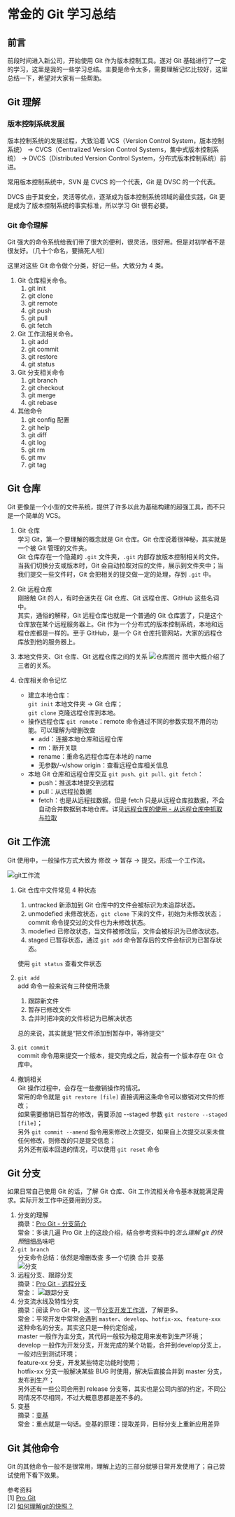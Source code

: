 # 常金的 Git 学习总结

## 前言
前段时间进入新公司，开始使用 Git 作为版本控制工具。遂对 Git 基础进行了一定的学习，这里是我的一些学习总结。主要是命令太多，需要理解记忆比较好，这里总结一下，希望对大家有一些帮助。

## Git 理解
### 版本控制系统发展
版本控制系统的发展过程，大致沿着 VCS（Version Control System，版本控制系统） -> CVCS（Centralized Version Control Systems，集中式版本控制系统） -> DVCS（Distributed Version Control System，分布式版本控制系统）前进。

常用版本控制系统中，SVN 是 CVCS 的一个代表，Git 是 DVSC 的一个代表。  

DVCS 由于其安全，灵活等优点，逐渐成为版本控制系统领域的最佳实践，Git 更是成为了版本控制系统的事实标准，所以学习 Git 很有必要。  


### Git 命令理解
Git 强大的命令系统给我们带了很大的便利，很灵活，很好用。但是对初学者不是很友好。（几十个命名，要搞死人啦）  

这里对这些 Git 命令做个分类，好记一些。大致分为 4 类。
1. Git 仓库相关命令。
   1. git init
   2. git clone
   3. git remote
   4. git push
   5. git pull
   6. git fetch
2. Git 工作流相关命令。
   1. git add
   2. git commit
   3. git restore
   4. git status
3. Git 分支相关命令
   1. git branch
   2. git checkout
   3. git merge
   4. git rebase
4. 其他命令
   1. git config 配置
   2. git help
   3. git diff
   4. git log
   5. git rm
   6. git mv
   7. git tag

## Git 仓库
Git 更像是一个小型的文件系统，提供了许多以此为基础构建的超强工具，而不只是一个简单的 VCS。
1. Git 仓库  
学习 Git，第一个要理解的概念就是 Git 仓库。Git 仓库说着很神秘，其实就是一个被 Git 管理的文件夹。  
Git 仓库存在一个隐藏的 `.git` 文件夹，`.git` 内部存放版本控制相关的文件。当我们切换分支或版本时，Git 会自动拉取对应的文件，展示到文件夹中；当我们提交一些文件时，Git 会把相关的提交做一定的处理，存到 `.git` 中。  

2. Git 远程仓库  
   刚接触 Git 的人，有时会迷失在 Git 仓库、Git 远程仓库、GitHub 这些名词中。  
   其实，通俗的解释，Git 远程仓库也就是一个普通的 Git 仓库罢了，只是这个仓库放在某个远程服务器上。Git 作为一个分布式的版本控制系统，本地和远程仓库都是一样的。至于 GitHub，是一个 Git 仓库托管网站，大家的远程仓库放到他的服务器上。

3. 本地文件夹、Git 仓库、Git 远程仓库之间的关系
  ![仓库图片](images/git/repository.png)
  图中大概介绍了三者的关系。

4. 仓库相关命令记忆  
   * 建立本地仓库：  
     `git init` 本地文件夹 -> Git 仓库；  
     `git clone` 克隆远程仓库到本地。  
   * 操作远程仓库 `git remote`：remote 命令通过不同的参数实现不用的功能。可以理解为增删改查
     * add：连接本地仓库和远程仓库
     * rm：断开关联
     * rename：重命名远程仓库在本地的 name
     * 无参数/-v/show origin：查看远程仓库相关信息
   * 本地 Git 仓库和远程仓库交互 `git push、git pull、git fetch`：
     * push：推送本地提交到远程
     * pull：从远程拉数据
     * fetch：也是从远程拉数据，但是 fetch 只是从远程仓库拉数据，不会自动合并数据到本地仓库。详见[远程仓库的使用 - 从远程仓库中抓取与拉取](https://www.progit.cn/#_remote_repos)

## Git 工作流
Git 使用中，一般操作方式大致为 修改 -> 暂存 -> 提交。形成一个工作流。  

![git工作流](images/git/flow.png)
1. Git 仓库中文件常见 4 种状态
   1. untracked 新添加到 Git 仓库中的文件会被标识为未追踪状态。
   2. unmodefied 未修改状态，`git clone` 下来的文件，初始为未修改状态；commit 命令提交过的文件也为未修改状态。
   3. modefied 已修改状态，当文件被修改后，文件会被标识为已修改状态。
   4. staged 已暂存状态，通过 `git add` 命令暂存后的文件会标识为已暂存状态。

   使用 `git status` 查看文件状态
2. `git add`  
   add 命令一般来说有三种使用场景
   1. 跟踪新文件
   2. 暂存已修改文件
   3. 合并时把冲突的文件标记为已解决状态

   总的来说，其实就是“把文件添加到暂存中，等待提交”

3. `git commit`  
   commit 命令用来提交一个版本，提交完成之后，就会有一个版本存在 Git 仓库中。
4. 撤销相关  
   Git 操作过程中，会存在一些撤销操作的情况。  
   常用的命令就是 `git restore [file]` 直接调用这条命令可以撤销对文件的修改；  
   如果需要撤销已暂存的修改，需要添加 --staged 参数 `git restore --staged [file]`；  
   另外 `git commit --amend` 指令用来修改上次提交，如果自上次提交以来未做任何修改，则修改的只是提交信息；  
   另外还有版本回退的情况，可以使用 `git reset` 命令

## Git 分支
如果日常自己使用 Git 的话，了解 Git 仓库、Git 工作流相关命令基本就能满足需求。实际开发工作中还要用到分支。
1. 分支的理解  
   摘录：[Pro Git - 分支简介](https://www.progit.cn/#_git_branches_overview)  
   常金：多读几遍 Pro Git 上的这段介绍，结合参考资料中的*怎么理解 git 的快照*细细品味吧
2. `git branch`  
   分支命令总结：依然是增删改查 多一个切换 合并 变基  
   ![分支](./images/git/branch.png)
3. 远程分支、跟踪分支  
   摘录：[Pro Git - 远程分支](https://www.progit.cn/#_remote_branches)  
   常金：
   ![跟踪分支](./images/git/track.png)
4. 分支流水线及特性分支  
   摘录：阅读 Pro Git 中，这一节[分支开发工作流](https://www.progit.cn/#_%E5%88%86%E6%94%AF%E5%BC%80%E5%8F%91%E5%B7%A5%E4%BD%9C%E6%B5%81)，了解更多。  
   常金：平常开发中常常会遇到 `master`、`develop`、`hotfix-xx`、`feature-xxx` 这种命名的分支。其实这只是一种约定俗成，  
   master 一般作为主分支，其代码一般较为稳定用来发布到生产环境；  
   develop 一般作为开发分支，开发完成的某个功能，合并到develop分支上，一般对应到测试环境；  
   feature-xx 分支，开发某些特定功能时使用；  
   hotfix-xx 分支一般解决某些 BUG 时使用，解决后直接合并到 master 分支，发布到生产；  
   另外还有一些公司会用到 release 分支等，其实也是公司内部的约定，不同公司情况不尽相同，不过大概意思都是差不多的。
5. 变基  
   摘录：[变基](https://www.progit.cn/#_rebasing)  
   常金：重点就是一句话。变基的原理：提取差异，目标分支上重新应用差异

## Git 其他命令
Git 的其他命令一般不是很常用，理解上边的三部分就够日常开发使用了；自己尝试使用下看下效果。

参考资料  
[1] [Pro Git](https://www.progit.cn/#_pro_git)  
[2] [如何理解git的快照？](https://www.zhihu.com/question/27680108/answer/156748005)